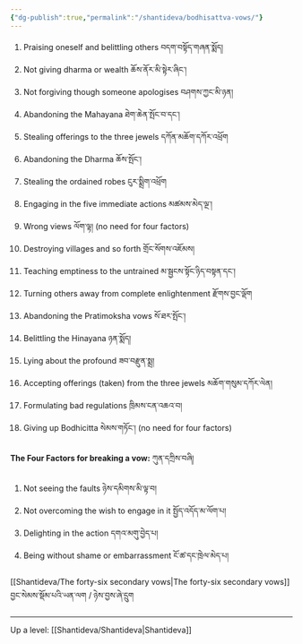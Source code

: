 ```yaml
---
{"dg-publish":true,"permalink":"/shantideva/bodhisattva-vows/"}
---
```


1. Praising oneself and belittling others བདག་བསྟོད་གཞན་སྨོད།
2. Not giving dharma or wealth ཆོས་ནོར་མི་སྟེར་ཞིང༌།
3. Not forgiving though someone apologises བཤགས་ཀྱང་མི་ཉན།
4. Abandoning the Mahayana ཐེག་ཆེན་སྤོང་བ་དང༌།
5. Stealing offerings to the three jewels དཀོན་མཆོག་དཀོར་འཕྲོག
6. Abandoning the Dharma ཆོས་སྤོང་།
7. Stealing the ordained robes ངུར་སྨྲིག་འཕྲོག
8. Engaging in the five immediate actions མཚམས་མེད་ལྔ་།
9. Wrong views ལོག་ལྟ། (no need for four factors)
10. Destroying villages and so forth གྲོང་སོགས་འཇོམས།
11. Teaching emptiness to the untrained མ་སྦྱངས་སྟོང་ཉིད་བསྟན་དང་།
12. Turning others away from complete enlightenment རྫོགས་བྱང་ལྡོག
13. Abandoning the Pratimoksha vows སོ་ཐར་སྤོང་།
14. Belittling the Hinayana ཉན་སྨོད།
15. Lying about the profound ཟབ་བརྫུན་སྨྲ།
16. Accepting offerings (taken) from the three jewels མཆོག་གསུམ་དཀོར་ལེན།
17. Formulating bad regulations ཁྲིམས་ངན་འཆའ་བ།
18. Giving up Bodhicitta སེམས་གཏོང་། (no need for four factors)

**The Four Factors for breaking a vow:** ཀུན་དཀྲིས་བཞི།
1. Not seeing the faults ཉེས་དམིགས་མི་ལྟ་བ།
2. Not overcoming the wish to engage in it སྤྱོད་འདོད་མ་ལོག་པ།
3. Delighting in the action དགའ་མགུ་བྱེད་པ།
4. Being without shame or embarrassment ངོ་ཚ་དང་ཁྲེལ་མེད་པ།

[[Shantideva/The forty-six secondary vows\|The forty-six secondary vows]] བྱང་སེམས་སྡོམ་པའི་ཡན་ལག / ཉེས་བྱས་ཞེ་དྲུག

---
Up a level: [[Shantideva/Shantideva\|Shantideva]]
